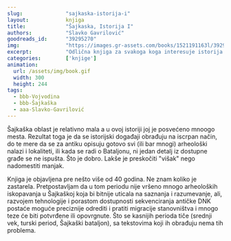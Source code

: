 ```yaml
---
slug:              "sajkaska-istorija-i"
layout:            knjiga
title:             "Šajkaska, Istorija I"
authors:           "Slavko Gavrilović"
goodreads_id:      "39295270"
img:               "https://images.gr-assets.com/books/1521191163l/39295270.jpg"
excerpt:           "Odlična knjiga za svakoga koga interesuje istorija Šajkaške."
categories:        ['knjige']
animation:
  url: /assets/img/book.gif
  width: 300
  height: 244
tags:
  - bbb-Vojvodina
  - bbb-Šajkaška  
  - aaa-Slavko-Gavrilović
---
```


Šajkaška oblast je relativno mala a u ovoj istoriji joj je posvećeno mnoogo mesta. Rezultat toga je da se istorijski 
događaji obrađuju na iscrpan način, do te mere da se za antiku opisuju gotovo svi (ili bar mnogi) arheološki nalazi i 
lokaliteti, ili kada se radi o Bataljonu, ni jedan detalj iz dostupne građe se ne ispušta. Što je dobro. Lakše je 
preskočiti "višak" nego nadomestiti manjak.

Knjiga je objavljena pre nešto više od 40 godina. Ne znam koliko je zastarela. Pretpostavljam da u tom periodu nije 
vršeno mnogo arheoloških iskopavanja u Šajkaškoj koja bi bitnije uticala na saznanja i razumevanje, ali, razvojem 
tehnologije i porastom dostupnosti sekvenciranja antičke DNK postaće moguće preciznije odrediti i pratiti migracije 
stanovništva i mnogo teze će biti potvrđene ili opovrgnute. Što se kasnijih perioda tiče (srednji vek, turski period, 
Šajkaški bataljon), sa tekstovima koji ih obrađuju nema tih problema.